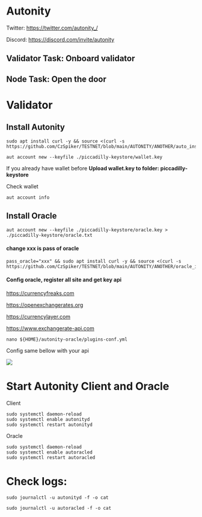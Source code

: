# Autonity

Twitter: https://twitter.com/autonity_/

Discord: https://discord.com/invite/autonity

## Validator Task: Onboard validator

## Node Task: Open the door

# Validator

## Install Autonity
```
sudo apt install curl -y && source <(curl -s https://github.com/CzSpiker/TESTNET/blob/main/AUTONITY/ANOTHER/auto_install)
```
```
aut account new --keyfile ./piccadilly-keystore/wallet.key
```
If you already have wallet before
**Upload wallet.key to folder: piccadilly-keystore**

Check wallet 
```
aut account info
```

## Install Oracle

```
aut account new --keyfile ./piccadilly-keystore/oracle.key > ./piccadilly-keystore/oracle.txt
```
#### change xxx is pass of oracle
```
pass_oracle="xxx" && sudo apt install curl -y && source <(curl -s https://github.com/CzSpiker/TESTNET/blob/main/AUTONITY/ANOTHER/oracle_install)
```
#### Config oracle, register all site and get key api

https://currencyfreaks.com

https://openexchangerates.org

https://currencylayer.com

https://www.exchangerate-api.com

```
nano ${HOME}/autonity-oracle/plugins-conf.yml
```
Config same bellow with your api

<img src="https://docs.nodesync.top/~gitbook/image?url=https:%2F%2F2585830168-files.gitbook.io%2F%7E%2Ffiles%2Fv0%2Fb%2Fgitbook-x-prod.appspot.com%2Fo%2Fspaces%252FRzXvi3emVKzTi94K7StD%252Fuploads%252F5LO0BQcmnaJUGFU0sFNl%252Fautonity-oracleconfig.JPG%3Falt=media%26token=c1925e07-dc44-4a7d-b627-a35b668d215d&width=768&dpr=1&quality=100&sign=4672a88bfd495b89047afbb4de46a1e84d549074f3aa4ac684b1f93605d4f21e">

# Start Autonity Client and Oracle

Client
```
sudo systemctl daemon-reload
sudo systemctl enable autonityd
sudo systemctl restart autonityd
```
Oracle
```
sudo systemctl daemon-reload
sudo systemctl enable autoracled
sudo systemctl restart autoracled
```
# Check logs:
```
sudo journalctl -u autonityd -f -o cat
```
```
sudo journalctl -u autoracled -f -o cat
```
